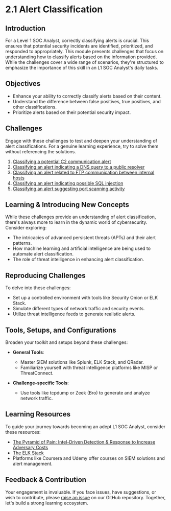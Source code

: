 
# 2.1 Alert Classification

## Introduction
For a Level 1 SOC Analyst, correctly classifying alerts is crucial. This ensures that potential security incidents are identified, prioritized, and responded to appropriately. This module presents challenges that focus on understanding how to classify alerts based on the information provided. While the challenges cover a wide range of scenarios, they're structured to emphasize the importance of this skill in an L1 SOC Analyst's daily tasks.

## Objectives
- Enhance your ability to correctly classify alerts based on their content.
- Understand the difference between false positives, true positives, and other classifications.
- Prioritize alerts based on their potential security impact.

## Challenges
Engage with these challenges to test and deepen your understanding of alert classifications. For a genuine learning experience, try to solve them without referencing the solutions.

1. [Classifying a potential C2 communication alert](./2.1.1_Challenge_1.md)
2. [Classifying an alert indicating a DNS query to a public resolver](./2.1.2_Challenge_2.md)
3. [Classifying an alert related to FTP communication between internal hosts](./2.1.3_Challenge_3.md)
4. [Classifying an alert indicating possible SQL injection](./2.1.4_Challenge_4.md)
5. [Classifying an alert suggesting port scanning activity](./2.1.5_Challenge_5.md)

## Learning & Introducing New Concepts
While these challenges provide an understanding of alert classification, there's always more to learn in the dynamic world of cybersecurity. Consider exploring:
- The intricacies of advanced persistent threats (APTs) and their alert patterns.
- How machine learning and artificial intelligence are being used to automate alert classification.
- The role of threat intelligence in enhancing alert classification.

## Reproducing Challenges
To delve into these challenges:
- Set up a controlled environment with tools like Security Onion or ELK Stack.
- Simulate different types of network traffic and security events.
- Utilize threat intelligence feeds to generate realistic alerts.

## Tools, Setups, and Configurations
Broaden your toolkit and setups beyond these challenges:

- **General Tools**:
  - Master SIEM solutions like Splunk, ELK Stack, and QRadar.
  - Familiarize yourself with threat intelligence platforms like MISP or ThreatConnect.

- **Challenge-specific Tools**:
  - Use tools like tcpdump or Zeek (Bro) to generate and analyze network traffic.

## Learning Resources
To guide your journey towards becoming an adept L1 SOC Analyst, consider these resources:

- [The Pyramid of Pain: Intel-Driven Detection & Response to Increase Adversary Costs](https://detect-respond.blogspot.com/2013/03/the-pyramid-of-pain.html)
- [The ELK Stack](https://www.elastic.co/what-is/elk-stack)
- Platforms like Coursera and Udemy offer courses on SIEM solutions and alert management.

## Feedback & Contribution
Your engagement is invaluable. If you face issues, have suggestions, or wish to contribute, please [raise an issue](https://github.com/trillium-infosec-systems/T-MON/tree/main/Detect/SOC/Issues) on our GitHub repository. Together, let's build a strong learning ecosystem.
